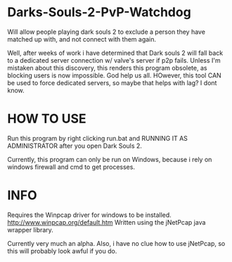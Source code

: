 Darks-Souls-2-PvP-Watchdog
==========================

Will allow people playing dark souls 2 to exclude a person they have matched up with, and not connect with them again.


Well, after weeks of work i have determined that Dark souls 2 will fall back to a dedicated server connection w/ valve's
server if p2p fails. Unless I'm mistaken about this discovery, this renders this program obsolete, as blocking users 
is now impossible. God help us all.
HOwever, this tool CAN be used to force dedicated servers, so maybe that helps with lag? I dont know.


HOW TO USE
==========================
Run this program by right clicking run.bat and RUNNING IT AS ADMINISTRATOR after you open Dark Souls 2.

Currently, this program can only be run on Windows, because i rely on windows firewall and cmd to get processes.


INFO
==========================
Requires the Winpcap driver for windows to be installed. http://www.winpcap.org/default.htm
Written using the jNetPcap java wrapper library.


Currently very much an alpha.
Also, i have no clue how to use jNetPcap, so this will probably look awful if you do.

